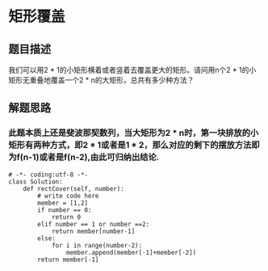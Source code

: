 # 矩形覆盖
## 题目描述
我们可以用2 * 1的小矩形横着或者竖着去覆盖更大的矩形。请问用n个2 * 1的小矩形无重叠地覆盖一个2 * n的大矩形，总共有多少种方法？
## 解题思路
### 此题本质上还是斐波那契数列，当大矩形为2 * n时，第一块排放的小矩形有两种方式，即2 * 1或者是1 * 2，那么对应的剩下的摆放方法即为f(n-1)或者是f(n-2),由此可归纳出结论.
```
# -*- coding:utf-8 -*-
class Solution:
    def rectCover(self, number):
        # write code here
        member = [1,2]
        if number == 0:
            return 0
        elif number == 1 or number ==2:
            return member[number-1]
        else:
            for i in range(number-2):
                member.append(member[-1]+member[-2])
        return member[-1]         
```

